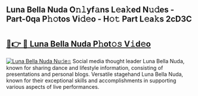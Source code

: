## Luna Bella Nuda O𝚗𝚕yf𝚊ns L𝚎a𝚔ed N𝚞𝚍es - Part-0qa P𝚑𝚘tos Vi𝚍𝚎o - H𝚘𝚝 Part L𝚎a𝚔s 2cD3C

# <h2><a href="http://kf4i6j.oniu.top/?m=Luna+Bella+Nuda">🔗👉 🔴 Luna Bella Nuda P𝚑ot𝚘𝚜 V𝚒d𝚎o</a></h2>

[![Luna Bella Nuda Nu𝚍e𝚜](https://i.imgur.com/0qMVB7G.gif)](http://kf4i6j.oniu.top/?m=Luna+Bella+Nuda)
Social media thought leader Luna Bella Nuda, known for sharing dance and lifestyle information, consisting of presentations and personal blogs. Versatile stagehand Luna Bella Nuda, known for their exceptional skills and accomplishments in supporting various aspects of live performances.  
